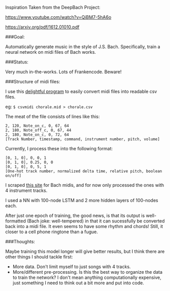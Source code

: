 Inspiration Taken from the DeepBach Project:

https://www.youtube.com/watch?v=QiBM7-5hA6o

https://arxiv.org/pdf/1612.01010.pdf

###Goal:

Automatically generate music in the style of J.S. Bach. Specifically, train a neural network on midi files of Bach works.

###Status:

Very much in-the-works. Lots of Frankencode. Beware!

###Structure of midi files:

I use this [delightful program](http://www.fourmilab.ch/webtools/midicsv/) to easily convert midi files into readable csv files. 

eg: `$ csvmidi chorale.mid > chorale.csv`

The meat of the file consists of lines like this:

```
2, 120, Note_on_c, 0, 67, 64
2, 180, Note_off_c, 0, 67, 44
2, 180, Note_on_c, 0, 72, 64
[Track Number, timestamp, command, instrument number, pitch, volume]
```

Currently, I process these into the following format:

```
[0, 1, 0], 0, 0, 1
[0, 1, 0], 0.25, 0, 0
[0, 1, 0], 0, 5, 1
[One-hot track number, normalized delta time, relative pitch, boolean on/off]
```

I scraped [this site](http://www.bachcentral.com/midiindexcomplete.html) for Bach midis, and for now only processed the ones with 4 instrument tracks.

I used a NN with 100-node LSTM and 2 more hidden layers of 100-nodes each.

After just one epoch of training, the good news, is that its output is well-formatted (Bach joke: well-tempered) in that it can sucessfully be converted back into a midi file. It even seems to have some rhythm and chords! Still, it closer to a cell phone ringtone than a fugue.

###Thoughts:

Maybe training this model longer will give better results, but I think there are other things I should tackle first:
- More data. Don't limit myself to just songs with 4 tracks.
- More/different pre-processing. Is this the best way to organize the data to train the network? I don't mean anything computationally expensive, just something I need to think out a bit more and put into code.
